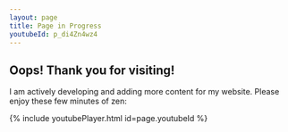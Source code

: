 ```yaml
---
layout: page
title: Page in Progress
youtubeId: p_di4Zn4wz4
---
```


## Oops! Thank you for visiting!

I am actively developing and adding more content for my website. Please enjoy these few minutes of zen:

{% include youtubePlayer.html id=page.youtubeId %}
